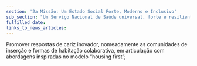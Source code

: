 ```yaml
---
section: '2a Missão: Um Estado Social Forte, Moderno e Inclusivo'
sub_section: "Um Serviço Nacional de Saúde universal, forte e resiliente"
fulfilled_date:
links_to_news_articles:
---
```


Promover respostas de cariz inovador, nomeadamente as comunidades de inserção e formas de habitação colaborativa, em articulação com abordagens inspiradas no modelo “housing first”;